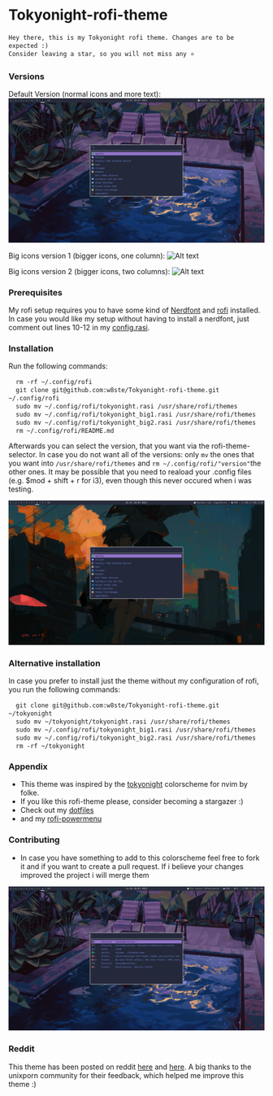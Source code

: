 # Tokyonight-rofi-theme

```
Hey there, this is my Tokyonight rofi theme. Changes are to be expected :)
Consider leaving a star, so you will not miss any ⭐
```
### Versions

Default Version (normal icons and more text):
![Alt text](https://github.com/w8ste/screenshots/blob/main/rofi_full_2.png)

Big icons version 1 (bigger icons, one column):
![Alt text](https://github.com/w8ste/screenshots/blob/main/rofi_big_icons.png)

Big icons version 2 (bigger icons, two columns):
![Alt text](https://github.com/w8ste/screenshots/blob/main/rofi_big_icons_sinsingle.png)

### Prerequisites

My rofi setup requires you to have some kind of [Nerdfont](https://www.nerdfonts.com/) and [rofi](https://github.com/davatorium/rofi) installed. In case 
you would like my setup without having to install a nerdfont, just comment out lines 10-12 in my [config.rasi](https://github.com/w8ste/Tokyonight-rofi-theme/blob/main/config.rasi). 

### Installation

Run the following commands:

```
  rm -rf ~/.config/rofi
  git clone git@github.com:w8ste/Tokyonight-rofi-theme.git ~/.config/rofi
  sudo mv ~/.config/rofi/tokyonight.rasi /usr/share/rofi/themes
  sudo mv ~/.config/rofi/tokyonight_big1.rasi /usr/share/rofi/themes
  sudo mv ~/.config/rofi/tokyonight_big2.rasi /usr/share/rofi/themes
  rm ~/.config/rofi/README.md
```

Afterwards you can select the version, that you want via the rofi-theme-selector. In case you do not want all
of the versions: only `mv` the ones that you want into `/usr/share/rofi/themes` and `rm ~/.config/rofi/"version"`the other ones.
It may be possible that you need to reaload your .config files (e.g. $mod + shift + r for i3), even though
this never occured when i was testing.

![Alt text](https://github.com/w8ste/screenshots/blob/main/rofi_full.png)

### Alternative installation
In case you prefer to install just the theme without my configuration of rofi, you run the following commands:
```
  git clone git@github.com:w8ste/Tokyonight-rofi-theme.git ~/tokyonight
  sudo mv ~/tokyonight/tokyonight.rasi /usr/share/rofi/themes
  sudo mv ~/.config/rofi/tokyonight_big1.rasi /usr/share/rofi/themes
  sudo mv ~/.config/rofi/tokyonight_big2.rasi /usr/share/rofi/themes
  rm -rf ~/tokyonight
```

### Appendix
- This theme was inspired by the [tokyonight](https://github.com/folke/tokyonight.nvim) colorscheme for nvim by folke.
- If you like this rofi-theme please, consider becoming a stargazer :)
- Check out my [dotfiles](https://github.com/w8ste/dotfiles)
- and my [rofi-powermenu](https://github.com/w8ste/Rofi-Powermenu/tree/main)

### Contributing
- In case you have something to add to this colorscheme feel free to fork it and if you want to create a pull request. If i believe your changes improved
  the project i will merge them

![Alt text](https://github.com/w8ste/screenshots/blob/main/window_rofi.png)

### Reddit
This theme has been posted on reddit [here](https://www.reddit.com/r/unixporn/comments/15ybsjc/rofi_created_my_own_first_rofitheme_how_did_i_do/) and 
[here](https://www.reddit.com/r/unixporn/comments/15z3ob3/rofi_since_you_all_gave_my_feedback_how_do_you/). A big thanks to the unixporn community for their feedback, which 
helped me improve this theme :)
